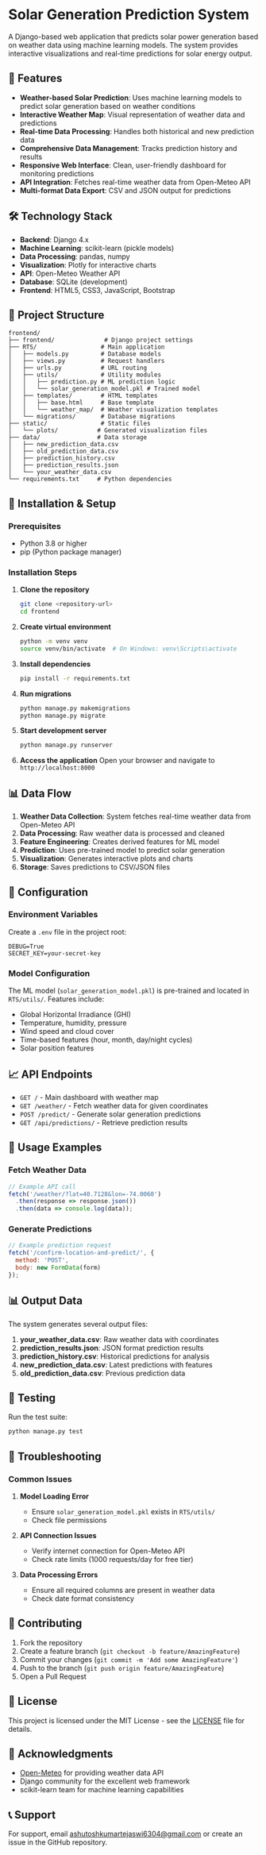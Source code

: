 # Solar Generation Prediction System

A Django-based web application that predicts solar power generation based on weather data using machine learning models. The system provides interactive visualizations and real-time predictions for solar energy output.

## 🌟 Features

- **Weather-based Solar Prediction**: Uses machine learning models to predict solar generation based on weather conditions
- **Interactive Weather Map**: Visual representation of weather data and predictions
- **Real-time Data Processing**: Handles both historical and new prediction data
- **Comprehensive Data Management**: Tracks prediction history and results
- **Responsive Web Interface**: Clean, user-friendly dashboard for monitoring predictions
- **API Integration**: Fetches real-time weather data from Open-Meteo API
- **Multi-format Data Export**: CSV and JSON output for predictions

## 🛠️ Technology Stack

- **Backend**: Django 4.x
- **Machine Learning**: scikit-learn (pickle models)
- **Data Processing**: pandas, numpy
- **Visualization**: Plotly for interactive charts
- **API**: Open-Meteo Weather API
- **Database**: SQLite (development)
- **Frontend**: HTML5, CSS3, JavaScript, Bootstrap

## 📁 Project Structure

```
frontend/
├── frontend/              # Django project settings
├── RTS/                  # Main application
│   ├── models.py         # Database models
│   ├── views.py          # Request handlers
│   ├── urls.py           # URL routing
│   ├── utils/            # Utility modules
│   │   ├── prediction.py # ML prediction logic
│   │   └── solar_generation_model.pkl # Trained model
│   ├── templates/        # HTML templates
│   │   ├── base.html     # Base template
│   │   └── weather_map/  # Weather visualization templates
│   └── migrations/       # Database migrations
├── static/               # Static files
│   └── plots/           # Generated visualization files
├── data/                # Data storage
│   ├── new_prediction_data.csv
│   ├── old_prediction_data.csv
│   ├── prediction_history.csv
│   ├── prediction_results.json
│   └── your_weather_data.csv
└── requirements.txt     # Python dependencies
```

## 🚀 Installation & Setup

### Prerequisites
- Python 3.8 or higher
- pip (Python package manager)

### Installation Steps

1. **Clone the repository**
   ```bash
   git clone <repository-url>
   cd frontend
   ```

2. **Create virtual environment**
   ```bash
   python -m venv venv
   source venv/bin/activate  # On Windows: venv\Scripts\activate
   ```

3. **Install dependencies**
   ```bash
   pip install -r requirements.txt
   ```

4. **Run migrations**
   ```bash
   python manage.py makemigrations
   python manage.py migrate
   ```

5. **Start development server**
   ```bash
   python manage.py runserver
   ```

6. **Access the application**
   Open your browser and navigate to `http://localhost:8000`

## 📊 Data Flow

1. **Weather Data Collection**: System fetches real-time weather data from Open-Meteo API
2. **Data Processing**: Raw weather data is processed and cleaned
3. **Feature Engineering**: Creates derived features for ML model
4. **Prediction**: Uses pre-trained model to predict solar generation
5. **Visualization**: Generates interactive plots and charts
6. **Storage**: Saves predictions to CSV/JSON files

## 🔧 Configuration

### Environment Variables
Create a `.env` file in the project root:
```
DEBUG=True
SECRET_KEY=your-secret-key
```

### Model Configuration
The ML model (`solar_generation_model.pkl`) is pre-trained and located in `RTS/utils/`. Features include:
- Global Horizontal Irradiance (GHI)
- Temperature, humidity, pressure
- Wind speed and cloud cover
- Time-based features (hour, month, day/night cycles)
- Solar position features

## 📈 API Endpoints

- `GET /` - Main dashboard with weather map
- `GET /weather/` - Fetch weather data for given coordinates
- `POST /predict/` - Generate solar generation predictions
- `GET /api/predictions/` - Retrieve prediction results

## 🧪 Usage Examples

### Fetch Weather Data
```javascript
// Example API call
fetch('/weather/?lat=40.7128&lon=-74.0060')
  .then(response => response.json())
  .then(data => console.log(data));
```

### Generate Predictions
```javascript
// Example prediction request
fetch('/confirm-location-and-predict/', {
  method: 'POST',
  body: new FormData(form)
});
```

## 📊 Output Data

The system generates several output files:

1. **your_weather_data.csv**: Raw weather data with coordinates
2. **prediction_results.json**: JSON format prediction results
3. **prediction_history.csv**: Historical predictions for analysis
4. **new_prediction_data.csv**: Latest predictions with features
5. **old_prediction_data.csv**: Previous prediction data

## 🧪 Testing

Run the test suite:
```bash
python manage.py test
```

## 🐛 Troubleshooting

### Common Issues

1. **Model Loading Error**
   - Ensure `solar_generation_model.pkl` exists in `RTS/utils/`
   - Check file permissions

2. **API Connection Issues**
   - Verify internet connection for Open-Meteo API
   - Check rate limits (1000 requests/day for free tier)

3. **Data Processing Errors**
   - Ensure all required columns are present in weather data
   - Check date format consistency

## 🤝 Contributing

1. Fork the repository
2. Create a feature branch (`git checkout -b feature/AmazingFeature`)
3. Commit your changes (`git commit -m 'Add some AmazingFeature'`)
4. Push to the branch (`git push origin feature/AmazingFeature`)
5. Open a Pull Request

## 📄 License

This project is licensed under the MIT License - see the [LICENSE](LICENSE) file for details.

## 🙏 Acknowledgments

- [Open-Meteo](https://open-meteo.com/) for providing weather data API
- Django community for the excellent web framework
- scikit-learn team for machine learning capabilities

## 📞 Support

For support, email ashutoshkumartejaswi6304@gmail.com or create an issue in the GitHub repository.
